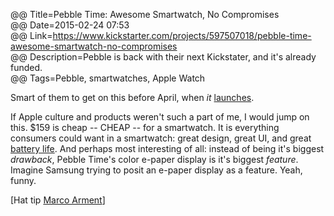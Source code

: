 @@ Title=Pebble Time: Awesome Smartwatch, No Compromises    
@@ Date=2015-02-24 07:53  
@@ Link=https://www.kickstarter.com/projects/597507018/pebble-time-awesome-smartwatch-no-compromises  
@@ Description=Pebble is back with their next Kickstater, and it's already funded.    
@@ Tags=Pebble, smartwatches, Apple Watch    

Smart of them to get on this before April, when *it* [launches](http://9to5mac.com/2015/01/27/apple-watch-ships-in-april/). 

If Apple culture and products weren't such a part of me, I would jump on this. $159 is cheap -- CHEAP -- for a smartwatch. It is everything consumers could want in a smartwatch: great design, great UI, and great [battery life](http://daringfireball.net/linked/2015/02/23/mims-battery-life). And perhaps most interesting of all: instead of being it's biggest *drawback*, Pebble Time's color e-paper display is it's biggest *feature*. Imagine Samsung trying to posit an e-paper display as a feature. Yeah, funny. 

[Hat tip [Marco Arment](https://twitter.com/marcoarment/status/570239973334622208)]


